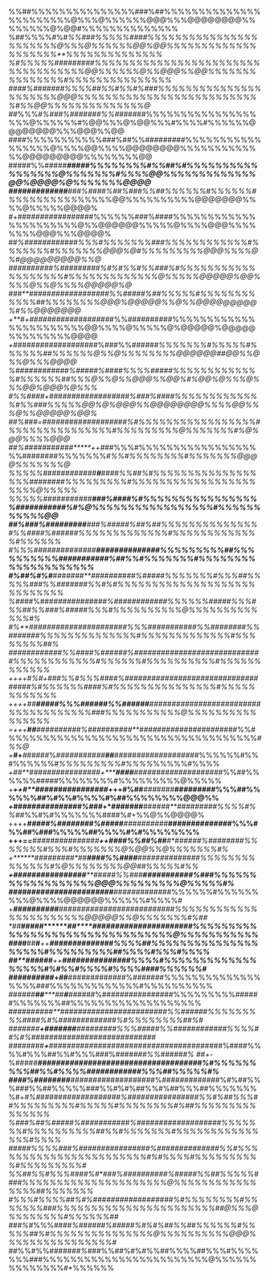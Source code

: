 %%##%%%%%%%%%%%%%%%###%##%%%%%%%%%%%%%%%%%%%%%%%@%%%@%%%%%%@@@%%%@@@@@@@@%%%%%%%%@%@@#%%%%%%%%%%%%%%
%##%%%%#%#*%%###%%%%%####%%%%%%%%%%%%%%%%%%%%%%%@%%%@%%%%%%@@%@@%%%%%%%%%%%%%%%%%%%%**%%%%%%%%%%%%%%
%#%%%%%#########%%%%%%%%%%%%%%%%%%%%%%%%%%%%%%%%%%%@@%%%%%%@%%@@@%%@@%%%%%%%%%%%%%%%#%%%%%%%%%%%%%%%
####%#######%%%%##%%#%%#%###%%%%%%%%%%%%%%%%%%%%%%@@@%%%%%%%%%%%%%%%%%%%%%%%%%%%#%%@@%%%%%%%%%%%%%%@
#*#%%%#*%###%#######%%#*######%%%%%%%%%%%%%%%%%%%@%%%%%%#%@@%%%@%@@%%%#%%%%#%%%%%%@@@@@@@@%%%@@@%%@@
####%%%%%%%%%%%###%##%%#########%%%%%%%%%%%%%%%%%@%%%%@@%%%%@@@@@@@@%%%%%%%%%%%%%@@@@@@@@@%%%%%%%%@@
#####%%####*#**#####%%%%%%%%#%%##%#%%%%%%%%%%%%%%%%%@%%%%%%%#%%%%@@%%%%%%%%%%%%%@@%@@@@%@%%%%%%%@@@@
#############**#*#*#%####%##%###%%##%%%%%%#%%%%%%#%%%%%%%%%%*%%%%%@@%%%%%%%%%%@@@@@@@%%%%@%%%%%@@@@%
*#*+####*##########*###%%%%%%###%####%%%%%%%%%%%%%%%%%%%%%%@%%@@@@@@%%%%%@%%%%@@@%%%%%%%%@@@%%%@@@@%
##****%#*##########*#%%%#%%%%%%%###%%%%%%%%%%%%#%%%%%%%#%%%%%%%@@@%@#%%%%%%%%%@@@%%%%@%#@@@@@@@@@%%@
##########%#########%#%#%%#%%###%#%%%%%%%%%%%%%%%%%%%#%%%%%%%%%%%%%@%%%%%@@@@@%@@%%%%@%%@%%%%@@@@@%@
*#*#*#**##*###*#############%%#####%##%%%%%#%%%%%%%%%%%%##%%%%%%%%@@@%@@@@@%%@%%@@@@@@@@@%#%%@@@@@@@
*+**#+*##################*#%%##########%%%%%%%%%%%%%%%%%%%%%%%@@%%%%@%%%%%@%@@@@@%@@@@@%%%%%%%%%@@@@
*+*#####*#####*#########%###%%###*###%%%%%%%#%%%%%#%%%%%%##%%%%%%@%%@%%%%%%%%@@@@@@##@@%%@%%@%%%@@@@
%#####***#######%####*#%####%%%%#####%%%%%%%%%%%%%#%%%%%%##%%%@%%@%%@@@%%@@%#%@@%@%%%@%%%@@%@@@%@%%%
#%%####*+##############*####%###%####%%%%%%%%%%%%%#%%###%%%%%@@%@%@@@%%@@@@@@@@%%%%@@%%%@%%@@@@@%@@%
##%#*##*=#######*#*##****#########%#%%%%%%%%%%%%%%%%%#%%%%%%%%%%%%%%%#%%%%%%%%%@%%%%%%%#%@%@@%%%%@@@
##%##*#*##*###*###*****++##*#%%%#%%%%%%%%%%%%%%%%%%%########%%%%%%%#*%%#%%%%%%%%#%%%%%%%@@@@%%%%%%%@
%%%%%#*###########***#***#*###%%##%#%%%%%%%%%%%%%%%%%%########%%%%%%%%%#%%%%%%%%%%%%%%%%%%%%%%@%%%%%
%%%%%##########*#**********###%####%#%%%%%%%%%%%%%%%%%###########%#%@%%%%%%%%%%%%%%%%%#%%%%%%%%%%%@@
##%###%########***#****###%#####%##%##%%%%%%%%%%%%%%#%%####%######%%%%%%%%%%%%%#%%%%%%%%%%%%%#%%%%%%
#%%%##############**##############%%%%%%%%%##%%%%%%%%%%###########%##%%#%%%%%%%#%%%%%%%%%%%%%%%%%%%%
#%##%#%#**#*#*#####**##########%#####%%%%%%%#%%%##%%%%%###%%#######%%#%#%%%%%%%%%%%%%%%%%%%%%%%%%%%%
%#*###%###****############%############%%%%%%#####%%%#%%##%%###%#####%%%#%%%%%%%%%%@%%%%%%%%%%%%%*#%
#%**######################%%%###########%%########%%#######%%%%%%%%%%%%%%#%%%%%%%%%%%%%#%%%%%%%%#*#%
*###*#########%%####%######%#############################%%%%%%%%%%%%#%%%%%%#%%%%%%%%%%#%%%%%%%%%%%%
++++#%#+###%%#%%%####%##########*#########################%#%%%%%%####%#%%%%%%%%%%%%%%%#%%%%%%%%%%%%
++++##**#####%%%######%%######**#########################%%%%%%%%%%%%###%%%%%%%%%%%@%%%%%%%%%%%%%%%%
=+++**##**##########%##########**####*##################%%#%%%%%%%%%%%%%%%%%%%%%%%%%%%%%%%%%%%%*#%%@
+****#*+***#*#####%#########*##***##**###################%%%%%%#%%#%%%%%%#*%%%%%%%%%#%%%%*%%%%%#%%%%
****+*#*#**################*+*****####**############*########%%##%%%%%%#####%%%%%%%%#%%%%%%%%%@%%%%%
+****++*#**################*+**++**#%##***###*####**#########%%%##%%%%%%##%#%%#%%%%#%##%%%%%%%%@@@%%
******+#######*########%###*****+*#######**###*###**#########%%%%#%%#*#%%#%#%%%%%%%####%#+%%@%%@@@@%
++++***#####%########%####*****#***#######**##**#***##############%%%#%%##%###%%%%%##%%%%#%#%%%%%%%%
+++==**##**#############****+*+*####%%##%##***#*###**###%########%%%%%%%#%%%#%%%%%%%@%@@%%@%%%%%%%#%
+*******#*##**######*#**#*******####%%####****#*####*#*########%%%%%%%%%%%%%%#%@%%%%%%%%@@##%%%%%#%%
******+**############**####****#####%%###*****#*##########%###%%%%%%%%%%%%%%%%%%@@@%%%%%%%%%@%%%%%#%
*********##*###*#####**#****###########*#******######*#######%%%%%%#%%%%%%%%%@%%%%@@@@@@%%%%%%#%%%%#
+******#*#########*****##***######*####*#####**##**#######%%%%%%%%%%%%%%%%%%%%%%%@@@@@%%@%%%%%%%#%##
*##*****###**#*#*******#*****#****######################%%%%%%%%%%%%%%%%%%%%%%%%%%%%%%%%@%%%%%%%%%%%
###*****#**##******#******++*******##############%%%%##%%%%%%%%%%%%%%%%%%%%#%%%%%%%%%##%%%%#%%%#%%%%
#*#**#*##***###****+*+************#############*##%%%%#%%%%%%%%%%%%%%%%%%#%#%%#%%%%#%%%%###*#%%%%%%#
#######**#*##********+****##******#############%#######%%%%%%%%%%%%%%%%%%###%%%%%%%%%%%%%#%%%%%%%%%%
*######**##*****#*#*******#******###*###%################%%%%%%%%%######%%%%%%%##%%%%%%%%%%%%%%%%%%%
######*####**##*#*#*******###*#*###*#############%%######%%%%%%%%%####%#%#############%#%%%%%%%%##%#
###*#*###**+*********#######**#*########%%%#*####%%############%%%%##%#%############################
#*#*######***+***#########*#*#############################%####%%%%#%%%##%%#%%%###%####*###%%######%
##+-*%#####******#####*#**##############################%#%%%%%%%%%##%%#%%%%############%%%##%%%%%#%
####%####*####***########*###########%#############%#%##%%%###%%##%%%%%###%%#%#%##%%#%##%%%##%%%%%%%
%#+*#%####*###***############%################%%#%##%%%##%%%%%%%%%#%%%%%#%%%%%%%%#%##%%%%%%%%%%%%%%%
%##*#%##%#*###**#%###########%###################%%%%%%%#%%%%%%%%%%##%%#%%%%%%%#%%%%%%%%%%%%%%%#%%%%
#####%%%%###%######*##########%##############%%#%%%%%%%%%%%%%%%%%%%%%%%#%#%%%%#%%%%%%%%%%#%%%%%%%%%#
%%#*#%%#%%%####%#**#*##%##########%#####%%##%%%%%####%%%%%%%%%%%%%%%%%%%%%@%%%%%%%%%%%%%%%%##%%%%%%%
#%%%#%%%%##%#%##################%#%%%%%%%%#%%%%%%%###%%%%%%%%%%%%%%%%%%%%%%%##@%%%@%%%%%%%%#%%%%%%##
###%#*%%%###*#%######%#####%#%#%##%%##%%%%%%#%%%%%##%#%%%%%%%%%%%%%%%@%%%%%%%%%%@@@%%%%%%%%%%%%%%%%#
#*#%%#%%######*#%*###%%##%#%#%%##%%%%##%%%#%%%%%%%###%%%%%%%%%%%%%%%%%%%%%%%%@%%%%%%%%%%%%%%#*%%%%%%
